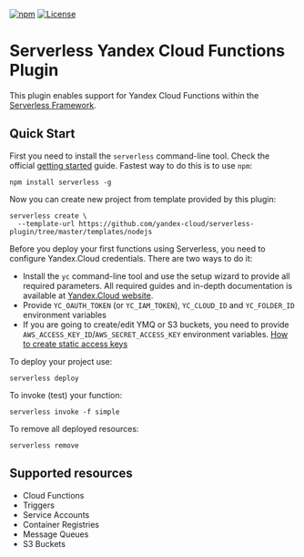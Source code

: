[![npm](https://img.shields.io/npm/v/@yandex-cloud/serverless-plugin)](https://www.npmjs.com/package/@yandex-cloud/serverless-plugin)
[![License](https://img.shields.io/github/license/yandex-cloud/serverless-plugin.svg)](https://github.com/yandex-cloud/serverless-plugin/blob/master/LICENSE)


# Serverless Yandex Cloud Functions Plugin

This plugin enables support for Yandex Cloud Functions within the [Serverless Framework](https://github.com/serverless/serverless).

## Quick Start

First you need to install the `serverless` command-line tool. Check the official [getting started](https://www.serverless.com/framework/docs/getting-started/) guide. Fastest way to do this is to use `npm`:

    npm install serverless -g

Now you can create new project from template provided by this plugin:

    serverless create \
      --template-url https://github.com/yandex-cloud/serverless-plugin/tree/master/templates/nodejs

Before you deploy your first functions using Serverless, you need to configure Yandex.Cloud credentials. There are two ways to do it:
- Install the `yc` command-line tool and use the setup wizard to provide all required parameters. All required guides and in-depth documentation is available at [Yandex.Cloud website](https://cloud.yandex.com/docs/cli/quickstart).
- Provide `YC_OAUTH_TOKEN` (or `YC_IAM_TOKEN`), `YC_CLOUD_ID` and `YC_FOLDER_ID` environment variables
- If you are going to create/edit YMQ or S3 buckets, you need to provide `AWS_ACCESS_KEY_ID`/`AWS_SECRET_ACCESS_KEY` environment variables. [How to create static access keys](https://cloud.yandex.com/en-ru/docs/iam/operations/sa/create-access-key)

To deploy your project use:

    serverless deploy

To invoke (test) your function:

    serverless invoke -f simple

To remove all deployed resources:

    serverless remove


## Supported resources
- Cloud Functions
- Triggers
- Service Accounts
- Container Registries
- Message Queues
- S3 Buckets
